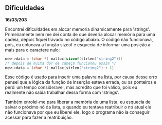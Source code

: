 ## Dificuldades
**16/03/203**

Encontrei dificuldades em alocar memoria dinamicamente para 'strings'. 
Primeiramente nem me dei conta de que deveria alocar memória para uma cadeia, depois fiquei travado no código abaixo.
O codigo não funcionava, pois, eu colocava a função sizeof e esquecia de informar uma posição a mais para o caractere nulo: 

```c
new->data = (char *) malloc(sizeof(strlen("string2")))
/* depois de muita dor de cabeça funcionou assim */
new->data = (char *) malloc(strlen("string2") + 1)
```
Esse código é usado para inserir uma palavra na lista, por causa desse erro pensei que a lógica da função de inserção estava errada, ou os ponteiros e perdi um tempo consideravel, mas acredito que foi válido, pois eu realmente não sabia trabalhar dessa forma com 'strings'.

Também enrolei-me para liberar a memória de uma lista, eu esquecia de salvar o próximo nó da lista, e quando eu tentava reatribuir o nó atual ele não funcionava por que eu liberei ele, logo o programa não ia conseguir acessar para fazer a reatribuição.
